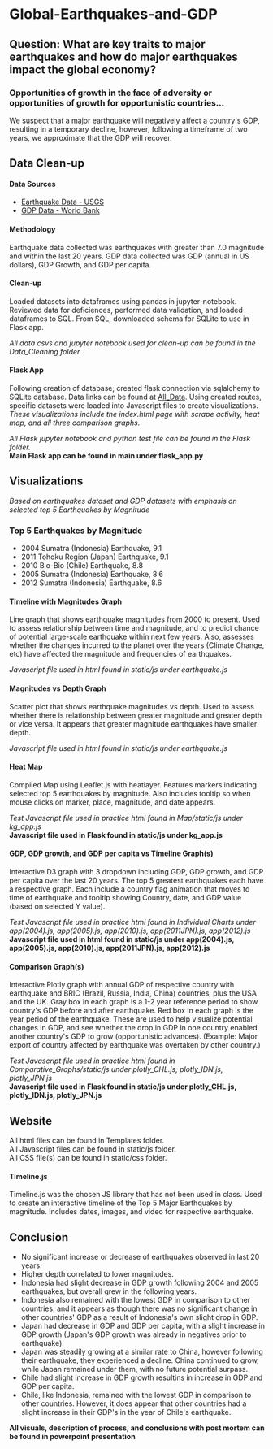 # Global-Earthquakes-and-GDP
## Question: What are key traits to major earthquakes and how do major earthquakes impact the global economy?
### Opportunities of growth in the face of adversity or opportunities of growth for opportunistic countries...
We suspect that a major earthquake will negatively affect a country's GDP, resulting in a temporary decline, however, following a timeframe of two years, we approximate that the GDP will recover.

## Data Clean-up
#### Data Sources
* [Earthquake Data - USGS](https://earthquake.usgs.gov/fdsnws/event/1/)
* [GDP Data - World Bank](https://data.worldbank.org/indicator/NY.GDP.MKTP.PP.KD?end=2019&start=1991)

#### Methodology
Earthquake data collected was earthquakes with greater than 7.0 magnitude and within the last 20 years. 
GDP data collected was GDP (annual in US dollars), GDP Growth, and GDP per capita.

#### Clean-up
Loaded datasets into dataframes using pandas in jupyter-notebook. Reviewed data for deficiences, performed data validation, and loaded dataframes to SQL. 
From SQL, downloaded schema for SQLite to use in Flask app. 

*All data csvs and jupyter notebook used for clean-up can be found in the Data_Cleaning folder.*

#### Flask App
Following creation of database, created flask connection via sqlalchemy to SQLite database.
Data links can be found at [All_Data](http://127.0.0.1:5000/api/v1.0/all_data).
Using created routes, specific datasets were loaded into Javascript files to create visualizations.
*These visualizations include the index.html page with scrape activity, heat map, and all three comparison graphs.*

*All Flask jupyter notebook and python test file can be found in the Flask folder.* \
**Main Flask app can be found in main under flask_app.py**

## Visualizations
*Based on earthquakes dataset and GDP datasets with emphasis on selected top 5 Earthquakes by Magnitude*

### Top 5 Earthquakes by Magnitude
* 2004 Sumatra (Indonesia) Earthquake, 9.1
* 2011 Tohoku Region (Japan) Earthquake, 9.1
* 2010 Bio-Bio (Chile) Earthquake, 8.8
* 2005 Sumatra (Indonesia) Earthquake, 8.6
* 2012 Sumatra (Indonesia) Earthquake, 8.6

#### Timeline with Magnitudes Graph
Line graph that shows earthquake magnitudes from 2000 to present. 
Used to assess relationship between time and magnitude, and to predict chance of potential large-scale earthquake within next few years.
Also, assesses whether the changes incurred to the planet over the years (Climate Change, etc) have affected the magnitude and frequencies of earthquakes.

*Javascript file used in html found in static/js under earthquake.js*

#### Magnitudes vs Depth Graph
Scatter plot that shows earthquake magnitudes vs depth. 
Used to assess whether there is relationship between greater magnitude and greater depth or vice versa.
It appears that greater magnitude earthquakes have smaller depth. 

*Javascript file used in html found in static/js under earthquake.js*

#### Heat Map
Compiled Map using Leaflet.js with heatlayer. 
Features markers indicating selected top 5 earthquakes by magnitude. 
Also includes tooltip so when mouse clicks on marker, place, magnitude, and date appears.

*Test Javascript file used in practice html found in Map/static/js under kg_app.js* \
**Javascript file used in Flask found in static/js under kg_app.js**

#### GDP, GDP growth, and GDP per capita vs Timeline Graph(s)
Interactive D3 graph with 3 dropdown including GDP, GDP growth, and GDP per capita over the last 20 years.
The top 5 greatest earthquakes each have a respective graph.
Each include a country flag animation that moves to time of earthquake and tooltip showing Country, date, and GDP value (based on selected Y value). 

*Test Javascript file used in practice html found in Individual Charts under app(2004).js, app(2005).js, app(2010).js, app(2011JPN).js, app(2012).js* \
**Javascript file used in html found in static/js under app(2004).js, app(2005).js, app(2010).js, app(2011JPN).js, app(2012).js**

#### Comparison Graph(s)
Interactive Plotly graph with annual GDP of respective country with earthquake and BRIC (Brazil, Russia, India, China) countries, plus the USA and the UK.
Gray box in each graph is a 1-2 year reference period to show country's GDP before and after earthquake.
Red box in each graph is the year period of the earthquake. 
These are used to help visualize potential changes in GDP, and see whether the drop in GDP in one country enabled another country's GDP to grow (opportunistic advances). (Example: Major export of country affected by earthquake was overtaken by other country.)

*Test Javascript file used in practice html found in Comparative_Graphs/static/js under plotly_CHL.js, plotly_IDN.js, plotly_JPN.js* \
**Javascript file used in Flask found in static/js under plotly_CHL.js, plotly_IDN.js, plotly_JPN.js**

## Website
All html files can be found in Templates folder. \
All Javascript files can be found in static/js folder. \
All CSS file(s) can be found in static/css folder. 

#### Timeline.js
Timeline.js was the chosen JS library that has not been used in class. 
Used to create an interactive timeline of the Top 5 Major Earthquakes by magnitude. 
Includes dates, images, and video for respective earthquake.

## Conclusion
* No significant increase or decrease of earthquakes observed in last 20 years.
* Higher depth correlated to lower magnitudes.
* Indonesia had slight decrease in GDP growth following 2004 and 2005 earthquakes, but overall grew in the following years.
* Indonesia also remained with the lowest GDP in comparison to other countries, and it appears as though there was no significant change in other countries' GDP as a result of Indonesia's own slight drop in GDP.
* Japan had decrease in GDP and GDP per capita, with a slight increase in GDP growth (Japan's GDP growth was already in negatives prior to earthquake).
* Japan was steadily growing at a similar rate to China, however following their earthquake, they experienced a decline. China continued to grow, while Japan remained under them, with no future potential surpass. 
* Chile had slight increase in GDP growth resultins in increase in GDP and GDP per capita.
* Chile, like Indonesia, remained with the lowest GDP in comparison to other countries. However, it does appear that other countries had a slight increase in their GDP's in the year of Chile's earthquake.

**All visuals, description of process, and conclusions with post mortem can be found in powerpoint presentation**
